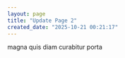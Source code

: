 ```yaml
---
layout: page
title: "Update Page 2"
created_date: "2025-10-21 00:21:17"
---
```


magna quis diam curabitur porta 

